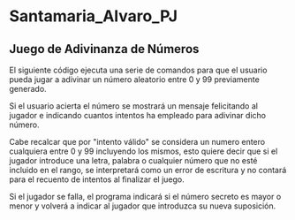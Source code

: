 # Santamaria_Alvaro_PJ
## Juego de Adivinanza de Números
El siguiente código ejecuta una serie de comandos para que el usuario pueda jugar a adivinar un número aleatorio entre 0 y 99 previamente generado.

Si el usuario acierta el número se mostrará un mensaje felicitando al jugador e indicando cuantos intentos ha empleado para adivinar dicho número.

Cabe recalcar que por "intento válido" se considera un numero entero cualquiera entre 0 y 99 incluyendo los mismos, esto quiere decir que si el jugador introduce una letra, palabra o cualquier número que no esté incluido en el rango, se interpretará como un error de escritura y no contará para el recuento de intentos al finalizar el juego.

Si el jugador se falla, el programa indicará si el número secreto es mayor o menor y volverá a indicar al jugador que introduzca su nueva suposición.